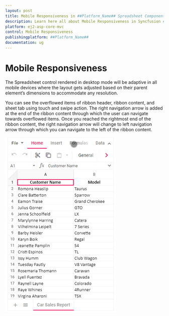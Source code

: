 ```yaml
---
layout: post
title: Mobile Responsiveness in ##Platform_Name## Spreadsheet Component
description: Learn here all about Mobile Responsiveness in Syncfusion ##Platform_Name## Spreadsheet component and more.
platform: ej2-asp-core-mvc
control: Mobile Responsiveness
publishingplatform: ##Platform_Name##
documentation: ug
---
```



# Mobile Responsiveness

The Spreadsheet control rendered in desktop mode will be adaptive in all mobile devices where the layout gets adjusted based on their parent element’s dimensions to accommodate any resolution.

You can see the overflowed items of ribbon header, ribbon content, and sheet tab using touch and swipe action. The right navigation arrow is added at the end of the ribbon content through which the user can navigate towards overflowed items. Once you reached the rightmost end of the ribbon content, the right navigation arrow will change to left navigation arrow through which you can navigate to the left of the ribbon content.

![Spreadsheet Adaptive Mode](./images/spreadsheet_adaptive_mode.gif)
